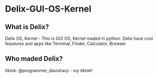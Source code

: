 # Delix-GUI-OS-Kernel
## What is Delix?
Delix OS, Kernel - This is GUI OS, Kernel maded in python. Delix have cool feautures and apps like Terminal, Finder, Calculator, Browser

## Who maded Delix?
tiktok: @programmer_davisharp - *my tiktok!*

